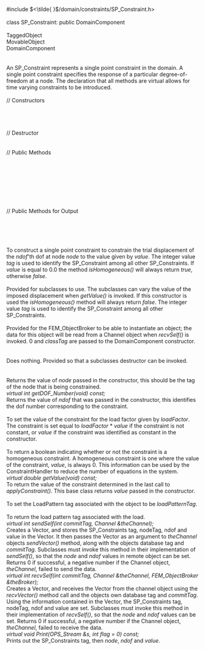 \
\#include $<\tilde{ }$/domain/constraints/SP_Constraint.h$>$\
\
class SP_Constraint: public DomainComponent\
\
TaggedObject\
MovableObject\
DomainComponent\
\
\
An SP_Constraint represents a single point constraint in the domain. A
single point constraint specifies the response of a particular
degree-of-freedom at a node. The declaration that all methods are
virtual allows for time varying constraints to be introduced.\
\
// Constructors\
\
\
\
\
// Destructor\
\
\
// Public Methods\
\
\
\
\
\
\
\
\
// Public Methods for Output\
\
\
\
\
\
To construct a single point constraint to constrain the trial
displacement of the *ndof*'th dof at node *node* to the value given by
*value*. The integer value *tag* is used to identify the SP_Constraint
among all other SP_Constraints. If *value* is equal to $0.0$ the method
*isHomogeneous()* will always return *true*, otherwise *false*.\
\
Provided for subclasses to use. The subclasses can vary the value of the
imposed displacement when *getValue()* is invoked. If this constructor
is used the *isHomogeneous()* method will always return *false*. The
integer value *tag* is used to identify the SP_Constraint among all
other SP_Constraints.\
\
Provided for the FEM_ObjectBroker to be able to instantiate an object;
the data for this object will be read from a Channel object when
*recvSelf()* is invoked. $0$ and *classTag* are passed to the
DomainComponent constructor.\
\
\
Does nothing. Provided so that a subclasses destructor can be invoked.\
\
\
Returns the value of *node* passed in the constructor, this should be
the tag of the node that is being constrained.\
*virtual int getDOF_Number(void) const;*\
Returns the value of *ndof* that was passed in the constructor, this
identifies the dof number corresponding to the constraint.\
\
To set the value of the constraint for the load factor given by
*loadFactor*. The constraint is set equal to *loadFactor* \* *value* if
the constraint is not constant, or *value* if the constraint was
identified as constant in the constructor.\
\
To return a boolean indicating whether or not the constraint is a
homogeneous constraint. A homogeneous constraint is one where the value
of the constraint, *value*, is always $0$. This information can be used
by the ConstraintHandler to reduce the number of equations in the
system.\
*virtual double getValue(void) const;*\
To return the value of the constraint determined in the last call to
*applyConstraint()*. This base class returns *value* passed in the
constructor.\
\
To set the LoadPattern tag associated with the object to be
*loadPatternTag*.\
\
To return the load pattern tag associated with the load.\
*virtual int sendSelf(int commitTag, Channel &theChannel);*\
Creates a Vector, and stores the SP_Constraints tag, nodeTag, ndof and
value in the Vector. It then passes the Vector as an argument to
*theChannel* objects *sendVector()* method, along with the objects
database tag and *commitTag*. Subclasses must invoke this method in
their implementation of *sendSelf()*, so that the *node* and *ndof*
values in remote object can be set. Returns $0$ if successful, a
negative number if the Channel object, *theChannel*, failed to send the
data.\
*virtual int recvSelf(int commitTag, Channel &theChannel,
FEM_ObjectBroker &theBroker);*\
Creates a Vector, and receives the Vector from the channel object using
the *recvVector()* method call and the objects own database tag and
*commitTag*. Using the information contained in the Vector, the
SP_Constraints tag, nodeTag, ndof and value are set. Subclasses must
invoke this method in their implementation of *recvSelf()*, so that the
*node* and *ndof* values can be set. Returns $0$ if successful, a
negative number if the Channel object, *theChannel*, failed to receive
the data.\
*virtual void Print(OPS_Stream &s, int flag = 0) const;*\
Prints out the SP_Constraints tag, then *node*, *ndof* and *value*.
